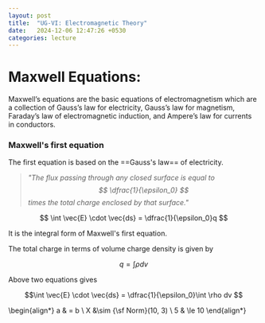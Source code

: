 ```yaml
---
layout: post
title:  "UG-VI: Electromagnetic Theory"
date:   2024-12-06 12:47:26 +0530
categories: lecture
---
```

# Maxwell Equations:

Maxwell’s equations are the basic equations of electromagnetism which are a collection of Gauss’s law for electricity, Gauss’s law for magnetism, Faraday’s law of electromagnetic induction, and Ampere’s law for currents in conductors.


### Maxwell's first equation
The first equation is based on the ==Gauss's law== of electricity.

>*"The flux passing through any closed surface is equal to $$ \dfrac{1}{\epsilon_0} $$ times the total charge enclosed by that surface."*

 $$ \int \vec{E} \cdot \vec{ds} = \dfrac{1}{\epsilon_0}q $$ 
 
It is the integral form of Maxwell's first equation.

The total charge in terms of volume charge density is given by

$$ q=\int \rho dv $$

Above two equations gives

$$\int \vec{E} \cdot \vec{ds} = \dfrac{1}{\epsilon_0}\int \rho dv $$

\begin{align*}
a & = b \\
X &\sim {\sf Norm}(10, 3) \\
5 & \le 10
\end{align*}


